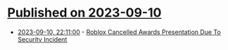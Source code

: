 # [Published on 2023-09-10](index.md)

* [2023-09-10, 22:11:00](https://yro.slashdot.org/story/23/09/10/229213/roblox-cancelled-awards-presentation-due-to-security-incident?utm_source=rss1.0mainlinkanon&utm_medium=feed) - [Roblox Cancelled Awards Presentation Due To Security Incident](https://yro.slashdot.org/story/23/09/10/229213/roblox-cancelled-awards-presentation-due-to-security-incident?utm_source=rss1.0mainlinkanon&utm_medium=feed)
